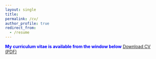 ```yaml
---
layout: single
title: 
permalink: /cv/
author_profile: true
redirect_from:
  - /resume
---
```


 <span style="color:blue"> **My curriculum vitae is available from the window below**</span>
<a href="https://KensleyBlaise.github.io/assets/files/CV of Kensley Blaise.pdf" target="_blank">Download CV (PDF)</a>




